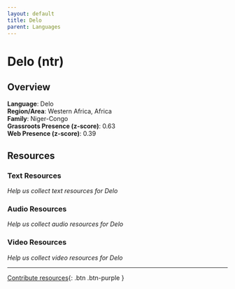 ```yaml
---
layout: default
title: Delo
parent: Languages
---
```


# Delo (ntr)

## Overview

**Language**: Delo  
**Region/Area**: Western Africa, Africa  
**Family**: Niger-Congo  
**Grassroots Presence (z-score)**: 0.63  
**Web Presence (z-score)**: 0.39  

## Resources

### Text Resources
*Help us collect text resources for Delo*

### Audio Resources
*Help us collect audio resources for Delo*

### Video Resources
*Help us collect video resources for Delo*

---

[Contribute resources](https://forms.office.com/e/1SfLJx3u1r){: .btn .btn-purple }
